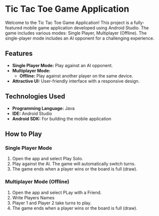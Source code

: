 # Tic Tac Toe Game Application

Welcome to the Tic Tac Toe Game Application! This project is a fully-featured mobile game application developed using Android Studio. The game includes various modes: Single Player, Multiplayer (Offline). The single-player mode includes an AI opponent for a challenging experience.

## Features

- **Single Player Mode:** Play against an AI opponent.
- **Multiplayer Mode:**
  - **Offline:** Play against another player on the same device.
- **Attractive UI:** User-friendly interface with a responsive design.

## Technologies Used

- **Programming Language:** Java
- **IDE:** Android Studio
- **Android SDK:** For building the mobile application




## How to Play
### Single Player Mode
1. Open the app and select Play Solo.
3. Play against the AI. The game will automatically switch turns.
4. The game ends when a player wins or the board is full (draw).

### Multiplayer Mode (Offline)
1. Open the app and select PLay with a Friend.
2. Write Players Names
3. Player 1 and Player 2 take turns to play.
4. The game ends when a player wins or the board is full (draw).
